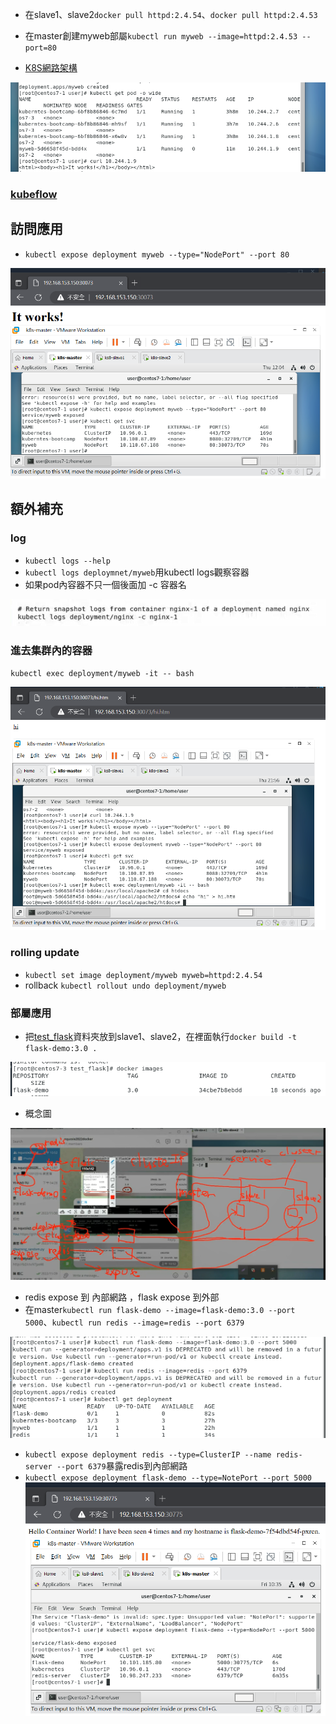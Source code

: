 * 在slave1、slave2`docker pull httpd:2.4.54`、`docker pull httpd:2.4.53`
* 在master創建myweb部屬`kubectl run myweb --image=httpd:2.4.53 --port=80`

* [K8S網路架構](https://iter01.com/600456.html)

![PICTUER](https://github.com/victor0520/docker1/blob/main/bitmap/1206-1.png) 

### [kubeflow](https://blog.infuseai.io/%E5%AE%8C%E6%95%B4-kubeflow-%E4%BD%BF%E7%94%A8%E6%95%99%E5%AD%B8-%E9%96%8B%E7%99%BC-ml-%E6%A8%A1%E5%9E%8B-%E9%80%B2%E8%A1%8C%E5%88%86%E6%95%A3%E5%BC%8F%E8%A8%93%E7%B7%B4%E8%88%87%E9%83%A8%E7%BD%B2%E6%9C%8D%E5%8B%99-ca1348b1cb8b)

## 訪問應用
* `kubectl expose deployment myweb --type="NodePort" --port 80`

![PICTUER](https://github.com/victor0520/docker1/blob/main/bitmap/1206-2.png) 

## 額外補充
### log
* `kubectl logs --help` 
* `kubectl logs deploymnet/myweb`用kubectl logs觀察容器
* 如果pod內容器不只一個後面加 -c 容器名

![PICTUER](https://github.com/victor0520/docker1/blob/main/bitmap/1206-3.png) 

### 進去集群內的容器
`kubectl exec deployment/myweb -it -- bash`

![PICTUER](https://github.com/victor0520/docker1/blob/main/bitmap/1206-4.png) 

### rolling update
* `kubectl set image deployment/myweb myweb=httpd:2.4.54`
* rollback `kubectl rollout undo deployment/myweb`
### 部屬應用
* 把[test_flask](test_flask)資料夾放到slave1、slave2，在裡面執行`docker build -t flask-demo:3.0 .`

![PICTUER](https://github.com/victor0520/docker1/blob/main/bitmap/1206-5.png) 

* 概念圖

![PICTUER](https://github.com/victor0520/docker1/blob/main/bitmap/1206-6.png) 

* redis expose 到 內部網路 ，flask expose 到外部
* 在master`kubectl run flask-demo --image=flask-demo:3.0 --port 5000`、`kubectl run redis --image=redis --port 6379`

![PICTUER](https://github.com/victor0520/docker1/blob/main/bitmap/1206-7.png)

* `kubectl expose deployment redis --type=ClusterIP --name redis-server --port 6379`暴露redis到內部網路
* `kubectl expose deployment flask-demo --type=NotePort --port 5000`
![PICTUER](https://github.com/victor0520/docker1/blob/main/bitmap/1206-8.png)